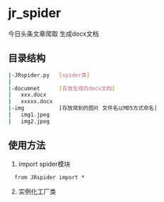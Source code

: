 # jr_spider
今日头条文章爬取 生成docx文档
## 目录结构
```bash
|-JRspider.py   [spider类]
| 
|-documnet      [存放生成的docx文档]
|   xxx.docx
|   xxxxx.docx
|-img           [存放爬到的图片 文件名以MD5方式命名]
|   img1.jpeg
|   img2.jpeg
```
## 使用方法
1. import spider模块
```python3
  from JRspider import *
```
2. 实例化工厂类
```python3 
```
